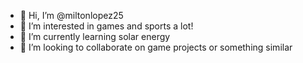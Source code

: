 - 👋 Hi, I’m @miltonlopez25
- 👀 I’m interested in games and sports a lot!
- 🌱 I’m currently learning solar energy
- 💞️ I’m looking to collaborate on game projects or something similar

<!---
miltonlopez25/miltonlopez25 is a ✨ special ✨ repository because its `README.md` (this file) appears on your GitHub profile.
You can click the Preview link to take a look at your changes.
--->
